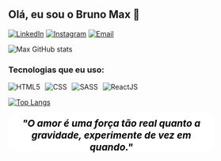 ## Olá, eu sou o Bruno Max 🖖

[![LinkedIn](https://img.shields.io/badge/LinkedIn-0077B5?style=for-the-badge&logo=linkedin&logoColor=white)](https://www.linkedin.com/in/bruno-max-3665b3223/)
[![Instagram](https://img.shields.io/badge/Instagram-E4405F?style=for-the-badge&logo=instagram&logoColor=white)](https://www.instagram.com/bruno.sayden/)
[![Email](https://img.shields.io/badge/Gmail-D14836?style=for-the-badge&logo=gmail&logoColor=white)](mailto:brunomax84411@gmail.com)

![Max GitHub stats](https://github-readme-stats.vercel.app/api?username=bruno-oli&show_icons=true&theme=dark)

### Tecnologias que eu uso:

<div style="margin-bottom: 5px;">
  <img alt="HTML5" src="https://img.shields.io/badge/HTML-239120?style=for-the-badge&logo=html5&logoColor=white"></img>
  <img style="margin-left: 6px;" alt="CSS" src="https://img.shields.io/badge/CSS-239120?&style=for-the-badge&logo=css3&logoColor=white"></img>
  <img style="margin-left: 6px;" alt="SASS" src="https://img.shields.io/badge/Sass-CC6699?style=for-the-badge&logo=sass&logoColor=white"></img>
  <img style="margin-left: 6px;" alt="ReactJS" src="https://img.shields.io/badge/React-20232A?style=for-the-badge&logo=react&logoColor=61DAFB"></img>
</div>

[![Top Langs](https://github-readme-stats.vercel.app/api/top-langs/?username=bruno-oli&layout=compact)](https://github.com/anuraghazra/github-readme-stats)

<em style="text-align: center; padding: 8px; border-radius: 10px; color: black; font-size: 1.2rem; display: block; width: 400px; height: 60px; font-weight: bold; background-color: white;">"O amor é uma força tão real quanto a gravidade, experimente de vez em quando."</em>

